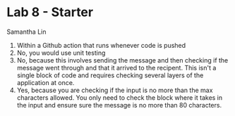 # Lab 8 - Starter
Samantha Lin
1. Within a Github action that runs whenever code is pushed 
2. No, you would use unit testing
3. No, because this involves sending the message and then checking if the message went through and that it arrived to the recipent. This isn't a single block of code and requires checking several layers of the application at once.
4. Yes, because you are checking if the input is no more than the max characters allowed. You only need to check the block where it takes in the input and ensure sure the message is no more than 80 characters.
